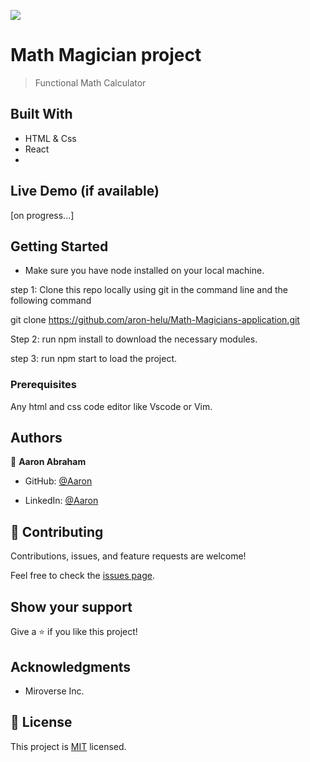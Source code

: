 ![](https://img.shields.io/badge/Microverse-blueviolet)

# Math Magician project

> Functional Math Calculator

## Built With

- HTML & Css
- React
- 

## Live Demo (if available)
 [on progress...]

## Getting Started
- Make sure you have node installed on your local machine.

step 1: Clone this repo locally using git in the command line and the following command

git clone https://github.com/aron-helu/Math-Magicians-application.git

Step 2: run npm install to download the necessary modules.

step 3: run npm start to load the project.

### Prerequisites

Any html and css code editor like Vscode or Vim.


## Authors

👤 **Aaron Abraham**

- GitHub: [@Aaron](https://github.com/aron-helu)

- LinkedIn: [@Aaron](https://www.linkedin.com/in/aron-abraham-90a4321b0/)


## 🤝 Contributing

Contributions, issues, and feature requests are welcome!

Feel free to check the [issues page](../../issues/).



## Show your support

Give a ⭐️ if you like this project!

## Acknowledgments

- Miroverse Inc.


## 📝 License

This project is [MIT](./MIT.md) licensed.